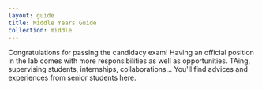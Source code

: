 ```yaml
---
layout: guide
title: Middle Years Guide
collection: middle
---
```


Congratulations for passing the candidacy exam! Having an official position in the lab comes with more responsibilities as well as opportunities. TAing, supervising students, internships, collaborations... You'll find advices and experiences from senior students here.

